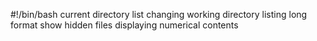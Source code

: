 #!/bin/bash
current directory
list
changing working directory
listing long format
show hidden files
displaying numerical contents
